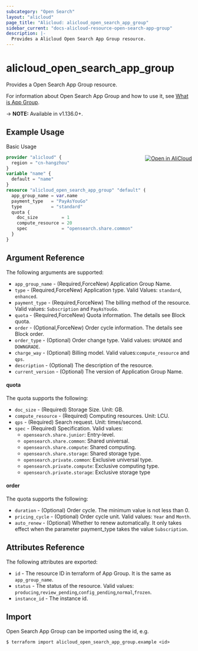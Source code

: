 ```yaml
---
subcategory: "Open Search"
layout: "alicloud"
page_title: "Alicloud: alicloud_open_search_app_group"
sidebar_current: "docs-alicloud-resource-open-search-app-group"
description: |-
  Provides a Alicloud Open Search App Group resource.
---
```


# alicloud\_open\_search\_app\_group

Provides a Open Search App Group resource.

For information about Open Search App Group and how to use it, see [What is App Group](https://www.aliyun.com/product/opensearch).

-> **NOTE:** Available in v1.136.0+.

## Example Usage
<div class="oics-button" style="float: right;margin: 0 0 -40px 0;">
  <a href="https://api.aliyun.com/api-tools/terraform?resource=alicloud_open_search_app_group&exampleId=d08e2f6e-c29c-8b4d-29cf-21a5218bdb10aba27995&activeTab=example&spm=docs.r.open_search_app_group.0.d08e2f6ec2" target="_blank">
    <img alt="Open in AliCloud" src="https://img.alicdn.com/imgextra/i1/O1CN01hjjqXv1uYUlY56FyX_!!6000000006049-55-tps-254-36.svg" style="max-height: 44px; margin: 32px auto; max-width: 100%;">
  </a>
</div>

Basic Usage

```terraform
provider "alicloud" {
  region = "cn-hangzhou"
}
variable "name" {
  default = "name"
}
resource "alicloud_open_search_app_group" "default" {
  app_group_name = var.name
  payment_type   = "PayAsYouGo"
  type           = "standard"
  quota {
    doc_size         = 1
    compute_resource = 20
    spec             = "opensearch.share.common"
  }
}
```

## Argument Reference

The following arguments are supported:

* `app_group_name` - (Required,ForceNew) Application Group Name.
* `type` - (Required,ForceNew) Application type. Valid Values: `standard`, `enhanced`.
* `payment_type` - (Required,ForceNew) The billing method of the resource. Valid values: `Subscription` and `PayAsYouGo`.
* `quota` - (Required,ForceNew) Quota information.  The details see Block quota.
* `order` - (Optional,ForceNew) Order cycle information. The details see Block order.
* `order_type` - (Optional) Order change type. Valid values: `UPGRADE` and `DOWNGRADE`.
* `charge_way` - (Optional) Billing model. Valid values:`compute_resource` and `qps`.
* `description` - (Optional) The description of the resource.
* `current_version` - (Optional) The version of Application Group Name.

#### quota
The quota supports the following:

* `doc_size` - (Required) Storage Size. Unit: GB.
* `compute_resource` - (Required) Computing resources. Unit: LCU.
* `qps` - (Required) Search request. Unit: times/second. 
* `spec` - (Required) Specification. Valid values: 
  * `opensearch.share.junior`: Entry-level.
  * `opensearch.share.common`: Shared universal.
  * `opensearch.share.compute`: Shared computing.
  * `opensearch.share.storage`: Shared storage type.
  * `opensearch.private.common`: Exclusive universal type.
  * `opensearch.private.compute`: Exclusive computing type.
  * `opensearch.private.storage`: Exclusive storage type

#### order
The quota supports the following:
* `duration` - (Optional) Order cycle. The minimum value is not less than 0.
* `pricing_cycle` - (Optional) Order cycle unit. Valid values: `Year` and `Month`.
* `auto_renew` - (Optional) Whether to renew automatically. It only takes effect when the parameter payment_type takes the value `Subscription`.

## Attributes Reference

The following attributes are exported:

* `id` - The resource ID in terraform of App Group. It is the same as `app_group_name`.
* `status` - The status of the resource. Valid values: `producing`,`review_pending`,`config_pending`,`normal`,`frozen`.
* `instance_id` - The instance id.

## Import

Open Search App Group can be imported using the id, e.g.

```shell
$ terraform import alicloud_open_search_app_group.example <id>
```
